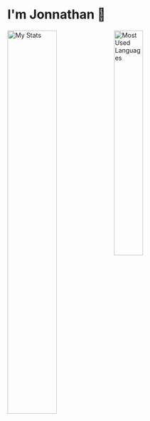 # I'm Jonnathan 👋

<img alt="My Stats" align="left" width="47%" src="https://github-readme-stats.vercel.app/api?username=JonnathanVituriano&show_icons=true&theme=dark"/>

<img alt="Most Used Languages" align="left" width="36%" src="https://github-readme-stats.vercel.app/api/top-langs/?username=JonnathanVituriano&layout=compact&theme=dark"/>
